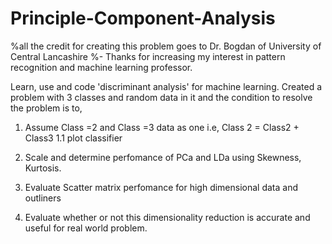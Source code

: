 # Principle-Component-Analysis
%all the credit for creating this problem goes to Dr. Bogdan of University of Central Lancashire
%- Thanks for increasing my interest in pattern recognition and machine learning professor.  


Learn, use and code 'discriminant analysis' for machine learning. Created a problem with 3 classes and random data in it and the
condition to resolve the problem is to, 

1. Assume Class =2 and Class =3 data as one i.e, Class 2 = Class2 + Class3 
    1.1 plot classifier 
    


2. Scale and determine perfomance of PCa and LDa using Skewness, Kurtosis. 
3. Evaluate Scatter matrix perfomance for high dimensional data and outliners
4. Evaluate whether or not this dimensionality reduction is accurate and useful for real world problem.  

